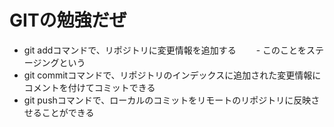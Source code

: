 # GITの勉強だぜ
- git addコマンドで、リポジトリに変更情報を追加する
　　- このことをステージングという
- git commitコマンドで、リポジトリのインデックスに追加された変更情報にコメントを付けてコミットできる
- git pushコマンドで、ローカルのコミットをリモートのリポジトリに反映させることができる

